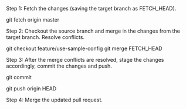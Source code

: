 Step 1: Fetch the changes (saving the target branch as FETCH_HEAD).

git fetch origin master

Step 2: Checkout the source branch and merge in the changes from the target branch. Resolve conflicts.

git checkout feature/use-sample-config 
git merge FETCH_HEAD

Step 3: After the merge conflicts are resolved, stage the changes accordingly, commit the changes and push.

git commit

git push origin HEAD

Step 4: Merge the updated pull request.
